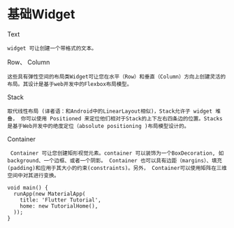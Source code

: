 # 基础Widget

Text

	widget 可让创建一个带格式的文本。

Row、 Column 

	这些具有弹性空间的布局类Widget可让您在水平（Row）和垂直（Column）方向上创建灵活的布局。其设计是基于web开发中的Flexbox布局模型。

Stack 

	取代线性布局 (译者语：和Android中的LinearLayout相似)，Stack允许子 widget 堆叠， 你可以使用 Positioned 来定位他们相对于Stack的上下左右四条边的位置。Stacks是基于Web开发中的绝度定位（absolute positioning )布局模型设计的。

Container 

	 Container 可让您创建矩形视觉元素。container 可以装饰为一个BoxDecoration, 如 background、一个边框、或者一个阴影。 Container 也可以具有边距（margins）、填充(padding)和应用于其大小的约束(constraints)。另外， Container可以使用矩阵在三维空间中对其进行变换。
	 

```
void main() {
  runApp(new MaterialApp(
    title: 'Flutter Tutorial',
    home: new TutorialHome(),
  ));
}

```